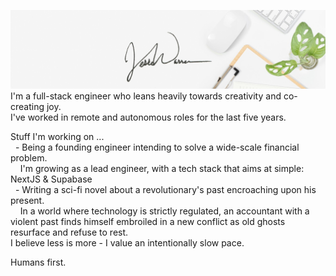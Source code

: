 ![branded header image](./header.jpg "Hey there friend!")  
I'm a full-stack engineer who leans heavily towards creativity and co-creating joy.  
I've worked in remote and autonomous roles for the last five years.  
  
Stuff I'm working on ...  
&nbsp;&nbsp;- Being a founding engineer intending to solve a wide-scale financial problem.  
&nbsp;&nbsp;&nbsp;&nbsp;I'm growing as a lead engineer, with a tech stack that aims at simple: NextJS & Supabase  
&nbsp;&nbsp;- Writing a sci-fi novel about a revolutionary's past encroaching upon his present.  
&nbsp;&nbsp;&nbsp;&nbsp;In a world where technology is strictly regulated, an accountant with a violent past finds himself embroiled in a new conflict as old ghosts resurface and refuse to rest.  
I believe less is more - I value an intentionally slow pace.  
  
Humans first.
